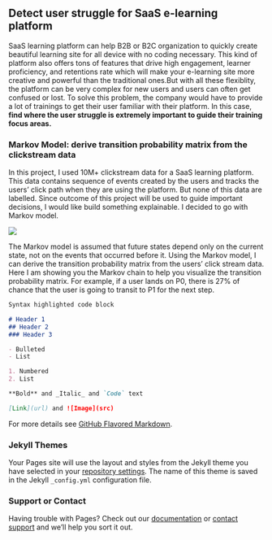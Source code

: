 ## Detect user struggle for SaaS e-learning platform

SaaS learning platform can help B2B or B2C organization to quickly create beautiful learning site for all device with no coding necessary. This kind of platform also offers tons of features that drive high engagement, learner proficiency, and retentions rate which will make your e-learning site more creative and powerful than the traditional ones.But with all these flexiblity, the platform can be very complex for new users and users can often get confused or lost. To solve this problem, the company would have to provide a lot of trainings to get their user familiar with their platform. In this case, **find where the user struggle is extremely important to guide their training focus areas.**

### Markov Model: derive transition probability matrix from the clickstream data

In this project, I used 10M+ clickstream data for a SaaS learning platform. This data contains sequence of events created by the users and tracks the users’ click path when they are using the platform. But none of this data are labelled. Since outcome of this project will be used to guide important decisions, I would like build something explainable. I decided to go with Markov model.

 <img src='https://github.com/chengfangzhou20/chengfangzhou20.github.io/anomaly.png'>
 
The Markov model is assumed that future states depend only on the current state, not on the events that occurred before it. Using the Markov model, I can derive the transition probability matrix from the users’ click stream data. Here I am showing you the Markov chain to help you visualize the transition probability matrix. For example, if a user lands on P0, there is 27% of chance that the user is going to transit to P1 for the next step.


```markdown
Syntax highlighted code block

# Header 1
## Header 2
### Header 3

- Bulleted
- List

1. Numbered
2. List

**Bold** and _Italic_ and `Code` text

[Link](url) and ![Image](src)
```

For more details see [GitHub Flavored Markdown](https://guides.github.com/features/mastering-markdown/).

### Jekyll Themes

Your Pages site will use the layout and styles from the Jekyll theme you have selected in your [repository settings](https://github.com/chengfangzhou20/chengfangzhou20.github.io/settings). The name of this theme is saved in the Jekyll `_config.yml` configuration file.

### Support or Contact

Having trouble with Pages? Check out our [documentation](https://docs.github.com/categories/github-pages-basics/) or [contact support](https://github.com/contact) and we’ll help you sort it out.
